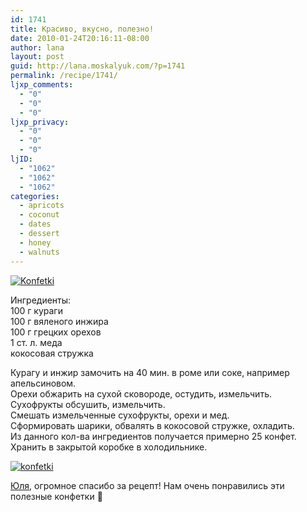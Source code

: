 ```yaml
---
id: 1741
title: Красиво, вкусно, полезно!
date: 2010-01-24T20:16:11-08:00
author: lana
layout: post
guid: http://lana.moskalyuk.com/?p=1741
permalink: /recipe/1741/
ljxp_comments:
  - "0"
  - "0"
  - "0"
ljxp_privacy:
  - "0"
  - "0"
  - "0"
ljID:
  - "1062"
  - "1062"
  - "1062"
categories:
  - apricots
  - coconut
  - dates
  - dessert
  - honey
  - walnuts
---
```

<a class="flickr-image alignnone" title="Konfetki" href="http://www.flickr.com/photos/67405678@N00/4301993525/" target="_blank"><img src="http://farm5.static.flickr.com/4065/4301993525_a3bc3a25d3.jpg" alt="Konfetki" /></a>

Ингредиенты:  
100 г кураги  
100 г вяленого инжира  
100 г грецких орехов  
1 ст. л. меда  
кокосовая стружка

Курагу и инжир замочить на 40 мин. в роме или соке, например апельсиновом.  
Орехи обжарить на сухой сковороде, остудить, измельчить.  
Сухофрукты обсушить, измельчить.  
Смешать измельченные сухофрукты, орехи и мед.  
Сформировать шарики, обвалять в кокосовой стружке, охладить.  
Из данного кол-ва ингредиентов получается примерно 25 конфет.  
Хранить в закрытой коробке в холодильнике.

<a class="flickr-image alignnone" title="konfetki" href="http://www.flickr.com/photos/67405678@N00/4302743500/" target="_blank"><img src="http://farm3.static.flickr.com/2710/4302743500_daa3f5a799.jpg" alt="konfetki" /></a>

[Юля](http://laperla-foto.livejournal.com/53935.html), огромное спасибо за рецепт! Нам очень понравились эти полезные конфетки 🙂